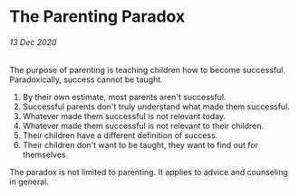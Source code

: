 <!-- header.html, {title: 'The Parenting Paradox'} -->

# The Parenting Paradox 

###### 13 Dec 2020

The purpose of parenting is teaching children how to become successful. Paradoxically, success cannot be taught.

1. By their own estimate, most parents aren't successful.
2. Successful parents don't truly understand what made them successful.
3. Whatever made them successful is not relevant today.
4. Whatever made them successful is not relevant to their children.
5. Their children have a different definition of success.
6. Their children don't want to be taught, they want to find out for themselves.

The paradox is not limited to parenting. It applies to advice and counseling in general.

<!-- footer.html -->